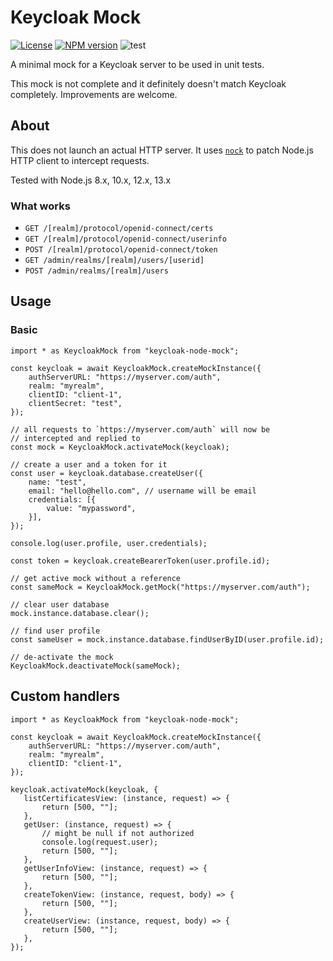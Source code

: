 # Keycloak Mock

[![License](https://img.shields.io/:license-mit-blue.svg)](http://doge.mit-license.org)
[![NPM version](https://badge.fury.io/js/keycloak-mock.svg)](http://badge.fury.io/js/keycloak-mock)
![test](https://github.com/SectorLabs/keycloak-mock/workflows/test/badge.svg)

A minimal mock for a Keycloak server to be used in unit tests.

This mock is not complete and it definitely doesn't match Keycloak completely. Improvements are welcome.

## About
This does not launch an actual HTTP server. It uses [`nock`](https://github.com/nock/nock) to patch Node.js HTTP client to intercept requests.

Tested with Node.js 8.x, 10.x, 12.x, 13.x

### What works
* `GET /[realm]/protocol/openid-connect/certs`
* `GET /[realm]/protocol/openid-connect/userinfo`
* `POST /[realm]/protocol/openid-connect/token`
* `GET /admin/realms/[realm]/users/[userid]`
* `POST /admin/realms/[realm]/users`

## Usage
### Basic
    import * as KeycloakMock from "keycloak-node-mock";

    const keycloak = await KeycloakMock.createMockInstance({
        authServerURL: "https://myserver.com/auth",
        realm: "myrealm",
        clientID: "client-1",
        clientSecret: "test",
    });

    // all requests to `https://myserver.com/auth` will now be
    // intercepted and replied to
    const mock = KeycloakMock.activateMock(keycloak);

    // create a user and a token for it
    const user = keycloak.database.createUser({
        name: "test",
        email: "hello@hello.com", // username will be email
        credentials: [{
            value: "mypassword",
        }],
    });

    console.log(user.profile, user.credentials);

    const token = keycloak.createBearerToken(user.profile.id);

    // get active mock without a reference
    const sameMock = KeycloakMock.getMock("https://myserver.com/auth");

    // clear user database
    mock.instance.database.clear();

    // find user profile
    const sameUser = mock.instance.database.findUserByID(user.profile.id);

    // de-activate the mock
    KeycloakMock.deactivateMock(sameMock);

## Custom handlers

    import * as KeycloakMock from "keycloak-node-mock";

    const keycloak = await KeycloakMock.createMockInstance({
        authServerURL: "https://myserver.com/auth",
        realm: "myrealm",
        clientID: "client-1",
    });

    keycloak.activateMock(keycloak, {
       listCertificatesView: (instance, request) => {
           return [500, ""];
       },
       getUser: (instance, request) => {
           // might be null if not authorized
           console.log(request.user);
           return [500, ""];
       },
       getUserInfoView: (instance, request) => {
           return [500, ""];
       },
       createTokenView: (instance, request, body) => {
           return [500, ""];
       },
       createUserView: (instance, request, body) => {
           return [500, ""];
       },
    });
